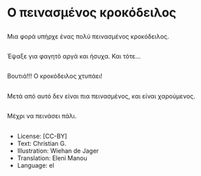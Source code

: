 # Ο πεινασμένος κροκόδειλος

##
Μια φορά υπήρχε ένας πολύ πεινασμένος κροκόδειλος.

##
Έψαξε για φαγητό αργά και ήσυχα. Και τότε...

##
Βουτιά!!! Ο κροκόδειλος χτυπάει!

##
Μετά από αυτό δεν είναι πια πεινασμένος, και είναι χαρούμενος.

##
Μέχρι να πεινάσει πάλι.

##
* License: [CC-BY]
* Text: Christian G.
* Illustration: Wiehan de Jager
* Translation: Eleni Manou
* Language: el
